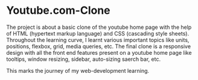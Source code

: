 # Youtube.com-Clone

The project is about a basic clone of the youtube home page with the help of HTML (hypertext markup language) and CSS (cascading style sheets).
Throughout the learning curve, I learnt various important topics like units, positions, flexbox, grid, media queries, etc.
The final clone is a responsive design with all the front end features present on a youtube home page like tooltips, window resizing, sidebar, auto-sizing saerch bar, etc.

This marks the journey of my web-development learning.
